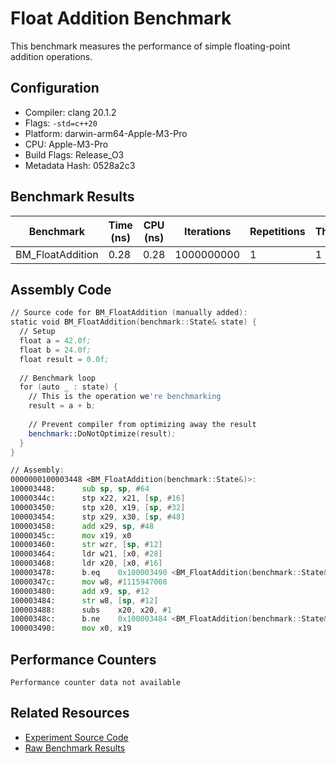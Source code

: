 # Float Addition Benchmark

This benchmark measures the performance of simple floating-point addition operations.

## Configuration

- Compiler: clang 20.1.2
- Flags: `-std=c++20`
- Platform: darwin-arm64-Apple-M3-Pro
- CPU: Apple-M3-Pro
- Build Flags: Release_O3
- Metadata Hash: 0528a2c3

## Benchmark Results

| Benchmark | Time (ns) | CPU (ns) | Iterations | Repetitions | Threads | 
| --------- | --------- | -------- | ---------- | ----------- | ------- | 
| BM_FloatAddition | 0.28 | 0.28 | 1000000000 | 1 | 1 | 


## Assembly Code

```asm
// Source code for BM_FloatAddition (manually added):
static void BM_FloatAddition(benchmark::State& state) {
  // Setup
  float a = 42.0f;
  float b = 24.0f;
  float result = 0.0f;
  
  // Benchmark loop
  for (auto _ : state) {
    // This is the operation we're benchmarking
    result = a + b;
    
    // Prevent compiler from optimizing away the result
    benchmark::DoNotOptimize(result);
  }
}

// Assembly:
0000000100003448 <BM_FloatAddition(benchmark::State&)>:
100003448:     	sub	sp, sp, #64
10000344c:     	stp	x22, x21, [sp, #16]
100003450:     	stp	x20, x19, [sp, #32]
100003454:     	stp	x29, x30, [sp, #48]
100003458:     	add	x29, sp, #48
10000345c:     	mov	x19, x0
100003460:     	str	wzr, [sp, #12]
100003464:     	ldr	w21, [x0, #28]
100003468:     	ldr	x20, [x0, #16]
100003478:     	b.eq	0x100003490 <BM_FloatAddition(benchmark::State&)+0x48>
10000347c:     	mov	w8, #1115947008
100003480:     	add	x9, sp, #12
100003484:     	str	w8, [sp, #12]
100003488:     	subs	x20, x20, #1
10000348c:     	b.ne	0x100003484 <BM_FloatAddition(benchmark::State&)+0x3c>
100003490:     	mov	x0, x19
```

## Performance Counters

```
Performance counter data not available
```

## Related Resources

- [Experiment Source Code](/experiments/float_addition)
- [Raw Benchmark Results](/results/darwin-arm64-Apple-M3-Pro/clang-20.1.2/Release_O3/0528a2c3/float_addition)
